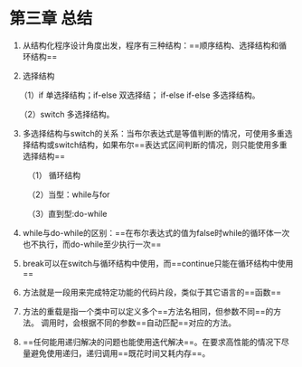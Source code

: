 # 第三章 总结

1. 从结构化程序设计角度出发，程序有三种结构：==顺序结构、选择结构和循环结构==

2. 选择结构

　   （1）if 单选择结构；if-else 双选择结； if-else if-else 多选择结构。

　   （2）switch 多选择结构。

3. 多选择结构与switch的关系：当布尔表达式是等值判断的情况，可使用多重选择结构或switch结构，如果布尔==表达式区间判断的情况，则只能使用多重选择结构==

　　  （1） 循环结构

　　  （2）当型：while与for

　　  （3）直到型:do-while

4. while与do-while的区别：==在布尔表达式的值为false时while的循环体一次也不执行，而do-while至少执行一次==

5. break可以在switch与循环结构中使用，而==continue只能在循环结构中使用==

6. 方法就是一段用来完成特定功能的代码片段，类似于其它语言的==函数==

7. 方法的重载是指一个类中可以定义多个==方法名相同，但参数不同==的方法。 调用时，会根据不同的参数==自动匹配==对应的方法。

8. ==任何能用递归解决的问题也能使用迭代解决==。在要求高性能的情况下尽量避免使用递归，递归调用==既花时间又耗内存==。